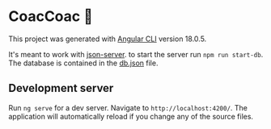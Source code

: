 # CoacCoac :duck:

This project was generated with [Angular CLI](https://github.com/angular/angular-cli) version 18.0.5.

It's meant to work with [json-server](https://www.npmjs.com/package/json-server). to start the server run `npm run start-db`.
The database is contained in the [db.json](src/app/services/db.ts) file.

## Development server

Run `ng serve` for a dev server. Navigate to `http://localhost:4200/`. The application will automatically reload if you change any of the source files.
